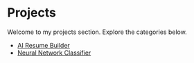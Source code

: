 # Projects

Welcome to my projects section. Explore the categories below.

- [AI Resume Builder](projects/ai-resume.md)
- [Neural Network Classifier](projects/nn-classifier.md)
